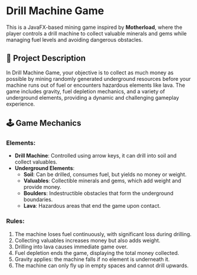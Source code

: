 # Drill Machine Game

This is a JavaFX-based mining game inspired by **Motherload**, where the player controls a drill machine to collect valuable minerals and gems while managing fuel levels and avoiding dangerous obstacles.

## 📖 Project Description

In Drill Machine Game, your objective is to collect as much money as possible by mining randomly generated underground resources before your machine runs out of fuel or encounters hazardous elements like lava. The game includes gravity, fuel depletion mechanics, and a variety of underground elements, providing a dynamic and challenging gameplay experience.

## 🕹️ Game Mechanics

### Elements:
- **Drill Machine**: Controlled using arrow keys, it can drill into soil and collect valuables.
- **Underground Elements**:
  - **Soil**: Can be drilled, consumes fuel, but yields no money or weight.
  - **Valuables**: Collectible minerals and gems, which add weight and provide money.
  - **Boulders**: Indestructible obstacles that form the underground boundaries.
  - **Lava**: Hazardous areas that end the game upon contact.

### Rules:
1. The machine loses fuel continuously, with significant loss during drilling.
2. Collecting valuables increases money but also adds weight.
3. Drilling into lava causes immediate game over.
4. Fuel depletion ends the game, displaying the total money collected.
5. Gravity applies: the machine falls if no element is underneath it.
6. The machine can only fly up in empty spaces and cannot drill upwards.
